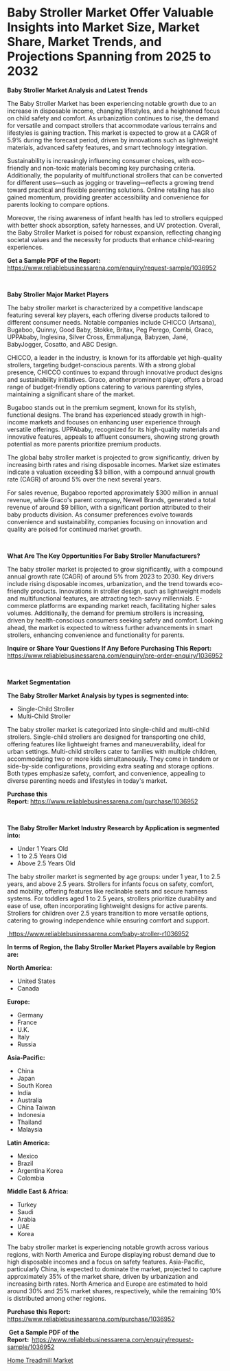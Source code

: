 <p><h1>Baby Stroller Market Offer Valuable Insights into Market Size, Market Share, Market Trends, and Projections Spanning from 2025 to 2032</h1></p><p><strong>Baby Stroller Market Analysis and Latest Trends</strong></p>
<p><p>The Baby Stroller Market has been experiencing notable growth due to an increase in disposable income, changing lifestyles, and a heightened focus on child safety and comfort. As urbanization continues to rise, the demand for versatile and compact strollers that accommodate various terrains and lifestyles is gaining traction. This market is expected to grow at a CAGR of 5.9% during the forecast period, driven by innovations such as lightweight materials, advanced safety features, and smart technology integration.</p><p>Sustainability is increasingly influencing consumer choices, with eco-friendly and non-toxic materials becoming key purchasing criteria. Additionally, the popularity of multifunctional strollers that can be converted for different uses—such as jogging or traveling—reflects a growing trend toward practical and flexible parenting solutions. Online retailing has also gained momentum, providing greater accessibility and convenience for parents looking to compare options.</p><p>Moreover, the rising awareness of infant health has led to strollers equipped with better shock absorption, safety harnesses, and UV protection. Overall, the Baby Stroller Market is poised for robust expansion, reflecting changing societal values and the necessity for products that enhance child-rearing experiences.</p></p>
<p><strong>Get a Sample PDF of the Report:&nbsp;</strong> <a href="https://www.reliablebusinessarena.com/enquiry/request-sample/1036952?utm_campaign=2314&utm_medium=2&utm_source=Github&utm_content=ia&utm_term=08022025&utm_id=baby-stroller">https://www.reliablebusinessarena.com/enquiry/request-sample/1036952</a></p>
<p>&nbsp;</p>
<p><strong>Baby Stroller Major Market Players</strong></p>
<p><p>The baby stroller market is characterized by a competitive landscape featuring several key players, each offering diverse products tailored to different consumer needs. Notable companies include CHICCO (Artsana), Bugaboo, Quinny, Good Baby, Stokke, Britax, Peg Perego, Combi, Graco, UPPAbaby, Inglesina, Silver Cross, Emmaljunga, Babyzen, Jané, BabyJogger, Cosatto, and ABC Design.</p><p>CHICCO, a leader in the industry, is known for its affordable yet high-quality strollers, targeting budget-conscious parents. With a strong global presence, CHICCO continues to expand through innovative product designs and sustainability initiatives. Graco, another prominent player, offers a broad range of budget-friendly options catering to various parenting styles, maintaining a significant share of the market.</p><p>Bugaboo stands out in the premium segment, known for its stylish, functional designs. The brand has experienced steady growth in high-income markets and focuses on enhancing user experience through versatile offerings. UPPAbaby, recognized for its high-quality materials and innovative features, appeals to affluent consumers, showing strong growth potential as more parents prioritize premium products.</p><p>The global baby stroller market is projected to grow significantly, driven by increasing birth rates and rising disposable incomes. Market size estimates indicate a valuation exceeding $3 billion, with a compound annual growth rate (CAGR) of around 5% over the next several years. </p><p>For sales revenue, Bugaboo reported approximately $300 million in annual revenue, while Graco's parent company, Newell Brands, generated a total revenue of around $9 billion, with a significant portion attributed to their baby products division. As consumer preferences evolve towards convenience and sustainability, companies focusing on innovation and quality are poised for continued market growth.</p></p>
<p>&nbsp;</p>
<p><strong>What Are The Key Opportunities For Baby Stroller Manufacturers?</strong></p>
<p><p>The baby stroller market is projected to grow significantly, with a compound annual growth rate (CAGR) of around 5% from 2023 to 2030. Key drivers include rising disposable incomes, urbanization, and the trend towards eco-friendly products. Innovations in stroller design, such as lightweight models and multifunctional features, are attracting tech-savvy millennials. E-commerce platforms are expanding market reach, facilitating higher sales volumes. Additionally, the demand for premium strollers is increasing, driven by health-conscious consumers seeking safety and comfort. Looking ahead, the market is expected to witness further advancements in smart strollers, enhancing convenience and functionality for parents.</p></p>
<p><strong>Inquire or Share Your Questions If Any Before Purchasing This Report:</strong> <a href="https://www.reliablebusinessarena.com/enquiry/pre-order-enquiry/1036952?utm_campaign=2314&utm_medium=2&utm_source=Github&utm_content=ia&utm_term=08022025&utm_id=baby-stroller">https://www.reliablebusinessarena.com/enquiry/pre-order-enquiry/1036952</a></p>
<p>&nbsp;</p>
<p><strong>Market Segmentation</strong></p>
<p><strong>The Baby Stroller Market Analysis by types is segmented into:</strong></p>
<p><ul><li>Single-Child Stroller</li><li>Multi-Child Stroller</li></ul></p>
<p><p>The baby stroller market is categorized into single-child and multi-child strollers. Single-child strollers are designed for transporting one child, offering features like lightweight frames and maneuverability, ideal for urban settings. Multi-child strollers cater to families with multiple children, accommodating two or more kids simultaneously. They come in tandem or side-by-side configurations, providing extra seating and storage options. Both types emphasize safety, comfort, and convenience, appealing to diverse parenting needs and lifestyles in today's market.</p></p>
<p><strong>Purchase this Report:&nbsp;</strong><a href="https://www.reliablebusinessarena.com/purchase/1036952?utm_campaign=2314&utm_medium=2&utm_source=Github&utm_content=ia&utm_term=08022025&utm_id=baby-stroller">https://www.reliablebusinessarena.com/purchase/1036952</a></p>
<p>&nbsp;</p>
<p><strong>The Baby Stroller Market Industry Research by Application is segmented into:</strong></p>
<p><ul><li>Under 1 Years Old</li><li>1 to 2.5 Years Old</li><li>Above 2.5 Years Old</li></ul></p>
<p><p>The baby stroller market is segmented by age groups: under 1 year, 1 to 2.5 years, and above 2.5 years. Strollers for infants focus on safety, comfort, and mobility, offering features like reclinable seats and secure harness systems. For toddlers aged 1 to 2.5 years, strollers prioritize durability and ease of use, often incorporating lightweight designs for active parents. Strollers for children over 2.5 years transition to more versatile options, catering to growing independence while ensuring comfort and support.</p></p>
<p><a href="https://www.reliablebusinessarena.com/baby-stroller-r1036952?utm_campaign=2314&utm_medium=2&utm_source=Github&utm_content=ia&utm_term=08022025&utm_id=baby-stroller">&nbsp;https://www.reliablebusinessarena.com/baby-stroller-r1036952</a></p>
<p><strong>In terms of Region, the Baby Stroller Market Players available by Region are:</strong></p>
<p>
    <p> <strong> North America: </strong>
        <ul>
            <li>United States</li>
            <li>Canada</li>
        </ul>
        </p> 
    <p> <strong> Europe: </strong>
        <ul>
            <li>Germany</li>
            <li>France</li>
            <li>U.K.</li>
            <li>Italy</li>
            <li>Russia</li>
        </ul>
        </p> 
    <p> <strong> Asia-Pacific: </strong>
        <ul>
            <li>China</li>
            <li>Japan</li>
            <li>South Korea</li>
            <li>India</li>
            <li>Australia</li>
            <li>China Taiwan</li>
            <li>Indonesia</li>
            <li>Thailand</li>
            <li>Malaysia</li>
        </ul>
        </p> 
    <p> <strong> Latin America: </strong>
        <ul>
            <li>Mexico</li>
            <li>Brazil</li>
            <li>Argentina Korea</li>
            <li>Colombia</li>
        </ul>
        </p> 
    <p> <strong> Middle East & Africa: </strong>
        <ul>
            <li>Turkey</li>
            <li>Saudi</li>
            <li>Arabia</li>
            <li>UAE</li>
            <li>Korea</li>
        </ul>
    </p>
    </p>
<p><p>The baby stroller market is experiencing notable growth across various regions, with North America and Europe displaying robust demand due to high disposable incomes and a focus on safety features. Asia-Pacific, particularly China, is expected to dominate the market, projected to capture approximately 35% of the market share, driven by urbanization and increasing birth rates. North America and Europe are estimated to hold around 30% and 25% market shares, respectively, while the remaining 10% is distributed among other regions.</p></p>
<p><strong>Purchase this Report: </strong><a href="https://www.reliablebusinessarena.com/purchase/1036952?utm_campaign=2314&utm_medium=2&utm_source=Github&utm_content=ia&utm_term=08022025&utm_id=baby-stroller">https://www.reliablebusinessarena.com/purchase/1036952</a></p>
<p>&nbsp;<strong>Get a Sample PDF of the Report:&nbsp;&nbsp;</strong><a href="https://www.reliablebusinessarena.com/enquiry/request-sample/1036952?utm_campaign=2314&utm_medium=2&utm_source=Github&utm_content=ia&utm_term=08022025&utm_id=baby-stroller">https://www.reliablebusinessarena.com/enquiry/request-sample/1036952</a></p>
<p><strong></strong></p>
<p><p><a href="https://github.com/lehumiston1971679/Market-Research-Report-List-1/blob/main/home-treadmill-market.md?utm_campaign=2314&utm_medium=2&utm_source=Github&utm_content=ia&utm_term=08022025&utm_id=baby-stroller">Home Treadmill Market</a></p></p>
